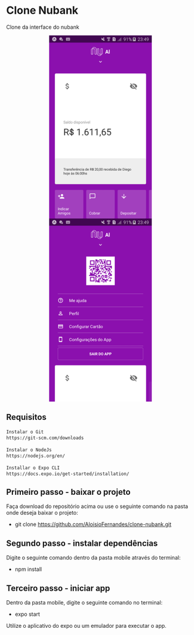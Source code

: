 # Clone Nubank
 Clone da interface do nubank

 <p align="center">
  <img align="center" src=".github/nubank_clone1.png" alt="Clone Nubank 1" width="275" border="0">
  <img align="center" src=".github/nubank_clone2.png" alt="Clone Nubank 2" width="275" border="0">
</p>

## Requisitos
    Instalar o Git
    https://git-scm.com/downloads

    Instalar o NodeJs
    https://nodejs.org/en/

    Installar o Expo CLI
    https://docs.expo.io/get-started/installation/

## Primeiro passo - baixar o projeto
Faça download do repositório acima ou use o seguinte comando na pasta onde deseja baixar o projeto:
 - git clone https://github.com/AloisioFernandes/clone-nubank.git

## Segundo passo - instalar dependências
Digite o seguinte comando dentro da pasta mobile através do terminal:
 - npm install

## Terceiro passo - iniciar app
Dentro da pasta mobile, digite o seguinte comando no terminal: 
 - expo start

Utilize o aplicativo do expo ou um emulador para executar o app.